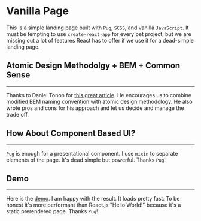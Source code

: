 # Vanilla Page

This is a simple landing page built with `Pug`, `SCSS`, and vanilla `JavaScript`. It must be tempting to use `create-react-app` for every pet project, but we are missing out a lot of features React has to offer if we use it for a dead-simple landing page.

## Atomic Design Methodolgy + BEM + Common Sense
---
Thanks to Daniel Tonon for [this great article](https://css-tricks.com/abem-useful-adaptation-bem/). He encourages us to combine modified BEM naming convention with atomic design methodology. He also wrote pros and cons for his approach and let us decide and manage the trade off.

## How About Component Based UI?
---
`Pug` is enough for a presentational component. I use `mixin` to separate elements of the page. It's dead simple but powerful. Thanks `Pug`!

## Demo
---
Here is the [demo](https://miayam.io/vanilla-page). I am happy with the result. It loads pretty fast. To be honest it's more performant than React.js "Hello World!" because it's a static prerendered page. Thanks `Pug`!